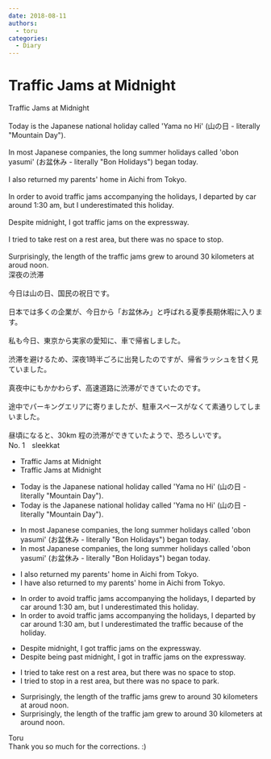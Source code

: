 ```yaml
---
date: 2018-08-11
authors:
  - toru
categories:
  - Diary
---
```


<h1 id="subject_show">Traffic Jams at Midnight</h1>
<div class="date" hidden>Aug 11, 2018 23:02</div>
<div id="post"><div id="body_show_ori">
Traffic Jams at Midnight<br/><br/>Today is the Japanese national holiday called 'Yama no Hi' (山の日 - literally "Mountain Day").<br/><br/>In most Japanese companies, the long summer holidays called 'obon yasumi' (お盆休み - literally "Bon Holidays") began today.<br/><br/>I also returned my parents' home in Aichi from Tokyo.<br/><br/>In order to avoid traffic jams accompanying the holidays, I departed by car around 1:30 am, but I underestimated this holiday.<br/><br/>Despite midnight, I got traffic jams on the expressway.<br/><br/>I tried to take rest on a rest area, but there was no space to stop.<br/><br/> Surprisingly, the length of the traffic jams grew to around 30 kilometers at aroud noon.
</div></div>

<!-- more -->

<div id="post_ja"><div id="body_show_mo">
深夜の渋滞<br/><br/>今日は山の日、国民の祝日です。<br/><br/>日本では多くの企業が、今日から「お盆休み」と呼ばれる夏季長期休暇に入ります。<br/><br/>私も今日、東京から実家の愛知に、車で帰省しました。<br/><br/>渋滞を避けるため、深夜1時半ごろに出発したのですが、帰省ラッシュを甘く見ていました。<br/><br/>真夜中にもかかわらず、高速道路に渋滞ができていたのです。<br/><br/>途中でパーキングエリアに寄りましたが、駐車スペースがなくて素通りしてしまいました。<br/><br/>昼頃になると、30km 程の渋滞ができていたようで、恐ろしいです。
</div></div>
<div id="block"><div class="first_name"> No. 1　<span class="just_name">sleekkat</span></div><div id="block2">
<ul class="correction_field">
<li class="incorrect">Traffic Jams at Midnight</li>
<li class="corrected correct">
Traffic Jams at Midnight
</li>
</ul>
<ul class="correction_field">
<li class="incorrect">Today is the Japanese national holiday called 'Yama no Hi' (山の日 - literally "Mountain Day").</li>
<li class="corrected correct">
Today is the Japanese national holiday called 'Yama no Hi' (山の日 - literally "Mountain Day").
</li>
</ul>
<ul class="correction_field">
<li class="incorrect">In most Japanese companies, the long summer holidays called 'obon yasumi' (お盆休み - literally "Bon Holidays") began today.</li>
<li class="corrected correct">
In most Japanese companies, the long summer holidays called 'obon yasumi' (お盆休み - literally "Bon Holidays") began today.
</li>
</ul>
<ul class="correction_field">
<li class="incorrect">I also returned my parents' home in Aichi from Tokyo.</li>
<li class="corrected correct">
I have also returned to my parents' home in Aichi from Tokyo.
</li>
</ul>
<ul class="correction_field">
<li class="incorrect">In order to avoid traffic jams accompanying the holidays, I departed by car around 1:30 am, but I underestimated this holiday.</li>
<li class="corrected correct">
In order to avoid traffic jams accompanying the holidays, I departed by car around 1:30 am, but I underestimated the traffic because of the holiday.
</li>
</ul>
<ul class="correction_field">
<li class="incorrect">Despite midnight, I got traffic jams on the expressway.</li>
<li class="corrected correct">
Despite being past midnight, I got in traffic jams on the expressway.
</li>
</ul>
<ul class="correction_field">
<li class="incorrect">I tried to take rest on a rest area, but there was no space to stop.</li>
<li class="corrected correct">
I tried to stop in a rest area, but there was no space to park.
</li>
</ul>
<ul class="correction_field">
<li class="incorrect">Surprisingly, the length of the traffic jams grew to around 30 kilometers at aroud noon.</li>
<li class="corrected correct">
Surprisingly, the length of the traffic jam grew to around 30 kilometers at around noon.
</li>
</ul>
</div><div class="name"><span class="just_name">Toru</span><br>
Thank you so much for the corrections. :)
</div>
</div>
